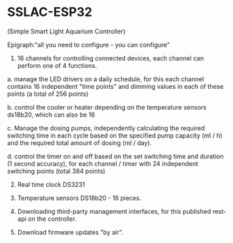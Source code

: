 # SSLAC-ESP32
(Simple Smart Light Aquarium Controller)  

Epigraph:"all you need to configure - you can configure"  
  
1. 16 channels for controlling connected devices, each channel can perform one of 4 functions.

a. manage the LED drivers on a daily schedule, for this each channel contains 16 independent "time points" and dimming values in each of these points (a total of 256 points)

b. control the cooler or heater depending on the temperature sensors ds18b20, which can also be 16

c. Manage the dosing pumps, independently calculating the required switching time in each cycle based on the specified pump capacity (ml / h) and the required total amount of dosing (ml / day).

d. control the timer on and off based on the set switching time and duration (1 second accuracy), for each channel / timer with 24 independent switching points (total 384 points)

2. Real time clock DS3231

3. Temperature sensors DS18b20 - 16 pieces.

4. Downloading third-party management interfaces, for this published rest-api on the controller.

5. Download firmware updates "by air".
